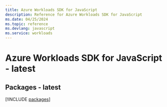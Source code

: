```yaml
---
title: Azure Workloads SDK for JavaScript
description: Reference for Azure Workloads SDK for JavaScript
ms.date: 04/25/2024
ms.topic: reference
ms.devlang: javascript
ms.service: workloads
---
```

# Azure Workloads SDK for JavaScript - latest
## Packages - latest
[!INCLUDE [packages](workloads-index.md)]